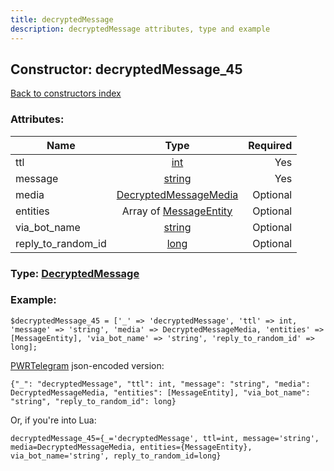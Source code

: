 ```yaml
---
title: decryptedMessage
description: decryptedMessage attributes, type and example
---
```

## Constructor: decryptedMessage\_45  
[Back to constructors index](index.md)



### Attributes:

| Name     |    Type       | Required |
|----------|:-------------:|---------:|
|ttl|[int](../types/int.md) | Yes|
|message|[string](../types/string.md) | Yes|
|media|[DecryptedMessageMedia](../types/DecryptedMessageMedia.md) | Optional|
|entities|Array of [MessageEntity](../types/MessageEntity.md) | Optional|
|via\_bot\_name|[string](../types/string.md) | Optional|
|reply\_to\_random\_id|[long](../types/long.md) | Optional|



### Type: [DecryptedMessage](../types/DecryptedMessage.md)


### Example:

```
$decryptedMessage_45 = ['_' => 'decryptedMessage', 'ttl' => int, 'message' => 'string', 'media' => DecryptedMessageMedia, 'entities' => [MessageEntity], 'via_bot_name' => 'string', 'reply_to_random_id' => long];
```  

[PWRTelegram](https://pwrtelegram.xyz) json-encoded version:

```
{"_": "decryptedMessage", "ttl": int, "message": "string", "media": DecryptedMessageMedia, "entities": [MessageEntity], "via_bot_name": "string", "reply_to_random_id": long}
```


Or, if you're into Lua:  


```
decryptedMessage_45={_='decryptedMessage', ttl=int, message='string', media=DecryptedMessageMedia, entities={MessageEntity}, via_bot_name='string', reply_to_random_id=long}

```


